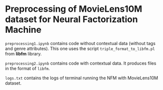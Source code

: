 # Preprocessing of MovieLens10M dataset for Neural Factorization Machine

`preprocessing1.ipynb` contains code without contextual data (without tags and genre attributes). This one uses the script `triple_format_to_libfm.pl` from __libfm__ library.

`preprocessing2.ipynb` contains code with contextual data. It produces files in the format of `libfm`.

`logs.txt` contains the logs of terminal running the NFM with MovieLens10M dataset.